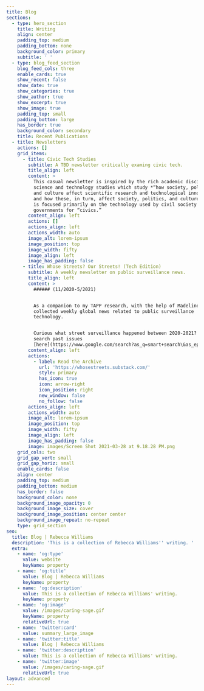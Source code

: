 ```yaml
---
title: Blog
sections:
  - type: hero_section
    title: Writing
    align: center
    padding_top: medium
    padding_bottom: none
    background_color: primary
    subtitle: ' '
  - type: blog_feed_section
    blog_feed_cols: three
    enable_cards: true
    show_recent: false
    show_date: true
    show_categories: true
    show_author: true
    show_excerpt: true
    show_image: true
    padding_top: small
    padding_bottom: large
    has_border: true
    background_color: secondary
    title: Recent Publications
  - title: Newsletters
    actions: []
    grid_items:
      - title: Civic Tech Studies
        subtitle: A TBD newsletter critically examing civic tech.
        title_align: left
        content: >
          This casual newsletter is inspired by the rich academic discipline of
          science and technology studies which study *“how society, politics,
          and culture affect scientific research and technological innovation,
          and how these, in turn, affect society, politics, and culture,” *but
          is focused primarily on the technology used by civil society and
          governments for “civics.”
        content_align: left
        actions: []
        actions_align: left
        actions_width: auto
        image_alt: lorem-ipsum
        image_position: top
        image_width: fifty
        image_align: left
        image_has_padding: false
      - title: Whose Streets? Our Streets! (Tech Edition)
        subtitle: A weekly newsletter on public surveillance news.
        title_align: left
        content: >
          ###### (11/2020-5/2021)


          As a companion to my TAPP research, with the help of Madeline Smith, I
          collected weekly global news related to public surveillance
          technology. 


          Curious what street surveillance happened between 2020-2021? You can
          search past issues
          [here](https://www.google.com/search?as_q=smart+search\&as_epq=\&as_oq=\&as_eq=\&as_nlo=\&as_nhi=\&lr=\&cr=\&as_qdr=all\&as_sitesearch=whosestreets.substack.com\&as_occt=any\&safe=images\&as_filetype=\&tbs=).
        content_align: left
        actions:
          - label: Read the Archive
            url: 'https://whosestreets.substack.com/'
            style: primary
            has_icon: true
            icon: arrow-right
            icon_position: right
            new_window: false
            no_follow: false
        actions_align: left
        actions_width: auto
        image_alt: lorem-ipsum
        image_position: top
        image_width: fifty
        image_align: left
        image_has_padding: false
        image: images/Screen Shot 2021-03-28 at 9.18.28 PM.png
    grid_cols: two
    grid_gap_vert: small
    grid_gap_horiz: small
    enable_cards: false
    align: center
    padding_top: medium
    padding_bottom: medium
    has_border: false
    background_color: none
    background_image_opacity: 0
    background_image_size: cover
    background_image_position: center center
    background_image_repeat: no-repeat
    type: grid_section
seo:
  title: Blog | Rebecca Williams
  description: 'This is a collection of Rebecca Williams'' writing. '
  extra:
    - name: 'og:type'
      value: website
      keyName: property
    - name: 'og:title'
      value: Blog | Rebecca Williams
      keyName: property
    - name: 'og:description'
      value: This is a collection of Rebecca Williams' writing.
      keyName: property
    - name: 'og:image'
      value: /images/caring-sage.gif
      keyName: property
      relativeUrl: true
    - name: 'twitter:card'
      value: summary_large_image
    - name: 'twitter:title'
      value: Blog | Rebecca Williams
    - name: 'twitter:description'
      value: This is a collection of Rebecca Williams' writing.
    - name: 'twitter:image'
      value: /images/caring-sage.gif
      relativeUrl: true
layout: advanced
---
```

